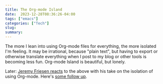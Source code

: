 ```yaml
---
title: The Org-mode Island
date:  2023-12-28T08:36:26-04:00
tags: ["emacs"]
categories: ["Tech"]
slug:
summary:
---
```


The more I lean into using Org-mode files for everything, the more isolated I'm feeling. It may be irrational, because "plain text", but having to export or otherwise translate everything when I post to my blog or other tools is becoming less fun. Org-mode Island is beautiful, but lonely.

Later: [Jeremy Friesen reacts](https://takeonrules.com/2023/12/28/amongst-the-org-mode-archipelago/) to the above with his take on the isolation of using Org-mode. Here's [some follow up](https://baty.net/2023/12/more-about-org-mode-island).



